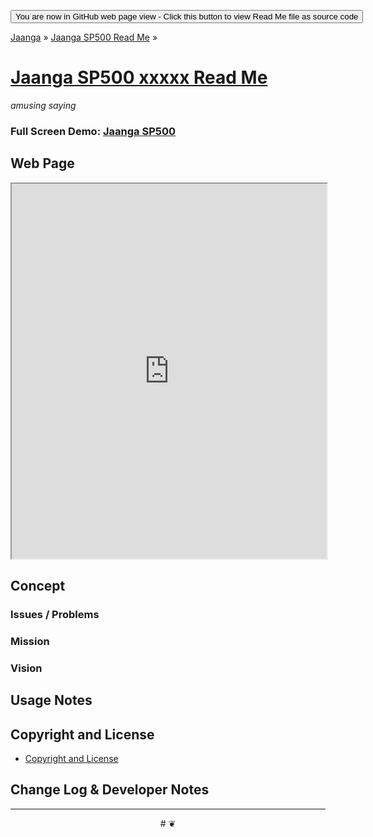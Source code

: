 
<span style=display:none; >[You are now in a GitHub source code view - click this button to view this read me file as a web page]( https://jaanga.github.io/sp500/XXXXX/ "View file as a web page." ) </span>
<div><input type=button value='You are now in GitHub web page view - Click this button to view Read Me file as source code' onclick=window.location.href='https://github.com/jaanga/sp500/XXXXX/'; /></div>

[Jaanga]( https://jaanga.github.io/ ) &raquo; [Jaanga SP500 Read Me]( https://jaanga.github.io/sp500/index.html ) &raquo;

[Jaanga SP500 xxxxx  Read Me]( index.html )
===
_amusing saying_


### Full Screen Demo: [Jaanga SP500 ]( https://jaanga.github.io/sp500/ )



## Web Page

<iframe class=ifr src="https://jaanga.github.io/sp500/XXXXX/index.html" width=100% height=600px class='overview' ></iframe>


## Concept



### Issues / Problems



### Mission
<!-- a statement of a rationale, applicable now as well as in the future -->




### Vision
<!--  a descriptive picture of a desired future state -->


## Usage Notes



## Copyright and License

* [Copyright and License]( https://jaanga.github.io/#https://jaanga.github.io/jaanga-copyright-and-mit-license.md )


## Change Log & Developer Notes




***

<center title="dingbat" >
# <a href=javascript:window.scrollTo(0,0); style=text-decoration:none; >❦</a>
</center>


